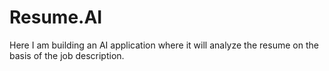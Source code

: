 # Resume.AI
Here I am building an AI application where it will analyze the resume on the basis of the job description.
